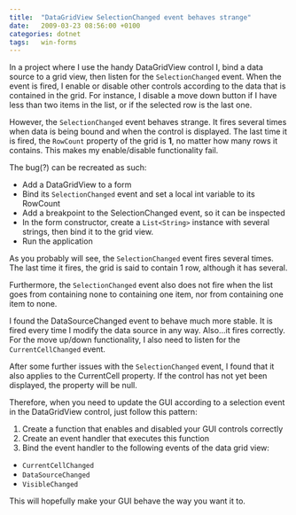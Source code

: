 ```yaml
---
title:  "DataGridView SelectionChanged event behaves strange"
date:   2009-03-23 08:56:00 +0100
categories: dotnet
tags:	win-forms
---
```



In a project where I use the handy DataGridView control I, bind a data source to
a grid view, then listen for the `SelectionChanged` event. When the event is fired,
I enable or disable other controls according to the data that is contained in the
grid. For instance, I disable a move down button if I have less than two items in
the list, or if the selected row is the last one.

However, the `SelectionChanged` event behaves strange. It fires several times when
data is being bound and when the control is displayed. The last time it is fired,
the `RowCount` property of the grid is **1**, no matter how many rows it contains.
This makes my enable/disable functionality fail.

The bug(?) can be recreated as such:

* Add a DataGridView to a form
* Bind its `SelectionChanged` event and set a local int variable to its RowCount
* Add a breakpoint to the SelectionChanged event, so it can be inspected
* In the form constructor, create a `List<String>` instance with several strings, then bind it to the grid view.
* Run the application

As you probably will see, the `SelectionChanged` event fires several times. The
last time it fires, the grid is said to contain 1 row, although it has several.

Furthermore, the `SelectionChanged` event also does not fire when the list goes
from containing none to containing one item, nor from containing one item to none.

I found the DataSourceChanged event to behave much more stable. It is fired every
time I modify the data source in any way. Also...it fires correctly. For the move
up/down functionality, I also need to listen for the `CurrentCellChanged` event.

After some further issues with the `SelectionChanged` event, I found that it also
applies to the CurrentCell property. If the control has not yet been displayed, the
property will be null.

Therefore, when you need to update the GUI according to a selection event in the
DataGridView control, just follow this pattern:

1. Create a function that enables and disabled your GUI controls correctly
2. Create an event handler that executes this function
3. Bind the event handler to the following events of the data grid view:

* `CurrentCellChanged`
* `DataSourceChanged`
* `VisibleChanged`

This will hopefully make your GUI behave the way you want it to.